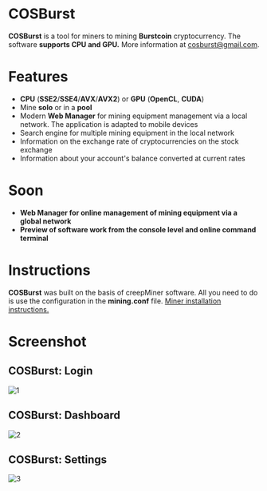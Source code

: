 # COSBurst
**COSBurst** is a tool for miners to mining **Burstcoin** cryptocurrency. The software **supports CPU and GPU.** More information at cosburst@gmail.com. 

# Features

- **CPU** (__SSE2__/__SSE4__/__AVX__/__AVX2__) or **GPU** (__OpenCL__, __CUDA__)
- Mine **solo** or in a **pool**
- Modern **Web Manager** for mining equipment management via a local network. The application is adapted to mobile devices
- Search engine for multiple mining equipment in the local network
- Information on the exchange rate of cryptocurrencies on the stock exchange
- Information about your account's balance converted at current rates

# Soon

- **Web Manager for online management of mining equipment via a global network**
- **Preview of software work from the console level and online command terminal**

# Instructions

**COSBurst** was built on the basis of creepMiner software. All you need to do is use the configuration in the **mining.conf** file. [Miner installation instructions.](https://github.com/Creepsky/creepMiner/wiki/Setting-up-the-miner)


# Screenshot

## COSBurst: Login
![1](https://user-images.githubusercontent.com/38781791/39360131-404a6014-4a1d-11e8-9d95-0f77e78e0bcc.jpg)

## COSBurst: Dashboard
![2](https://user-images.githubusercontent.com/38781791/39360296-014254a2-4a1e-11e8-94b6-89298df3242a.jpg)

## COSBurst: Settings
![3](https://user-images.githubusercontent.com/38781791/39360389-5a7b8cf0-4a1e-11e8-8550-56f249863f73.jpg)

